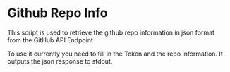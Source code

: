 # Github Repo Info

This script is used to retrieve the github repo information in json format from the GitHub API Endpoint

To use it currently you need to fill in the Token and the repo information.  It outputs the json response to stdout. 


